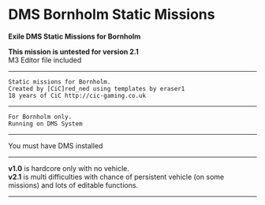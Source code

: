# DMS Bornholm Static Missions
<b>Exile DMS Static Missions for Bornholm</b><br>

<b>This mission is untested for version 2.1</b><br>
M3 Editor file included<br>

*******************************************************
	Static missions for Bornholm.
	Created by [CiC]red_ned using templates by eraser1 
	18 years of CiC http://cic-gaming.co.uk
*******************************************************
	For Bornholm only.
	Running on DMS System
*******************************************************
You must have DMS installed<br>

*******************************************************
<b>v1.0</b> is hardcore only with no vehicle.<br>
<b>v2.1</b> is multi difficulties with chance of persistent vehicle (on some missions) and lots of editable functions.
*******************************************************